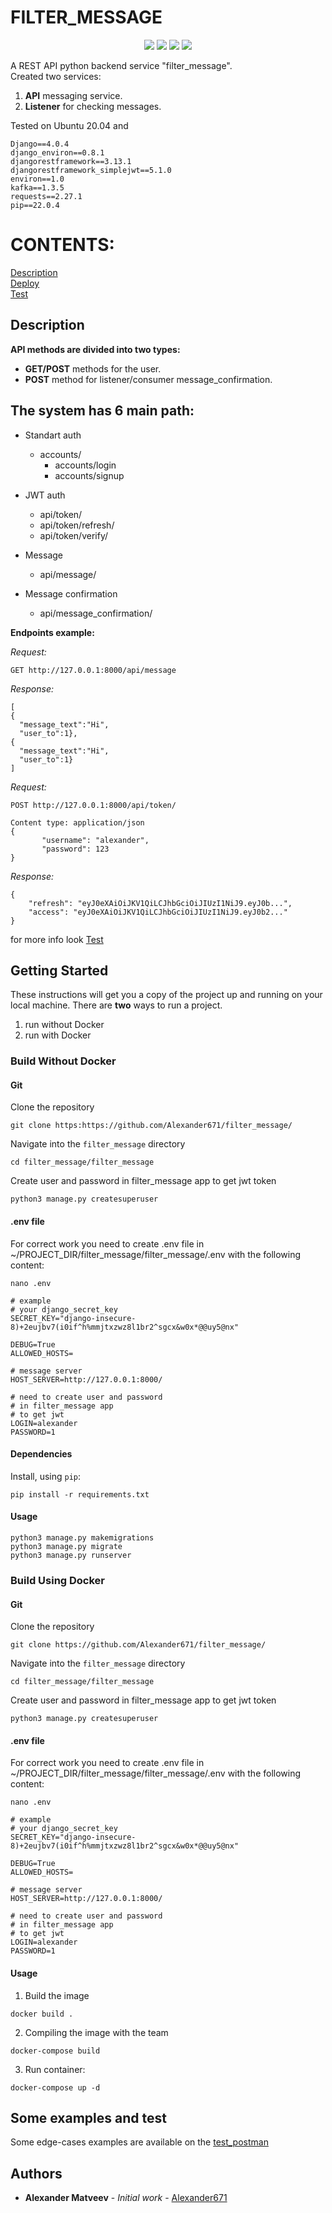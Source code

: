 # FILTER_MESSAGE
<p align="center">
<img src="https://img.shields.io/badge/server-drf-red"> 
<img src="https://img.shields.io/badge/mesasge--broker-kafka-black">
<img src="https://img.shields.io/badge/container-docker-blue">
<img src="https://img.shields.io/badge/jwt__auth-rest__framework__simplejwt-blue">
</p>


A REST API python backend service "filter_message". </br>
Created two services:
1. **API** messaging service.
2. **Listener** for checking messages.

Tested on Ubuntu 20.04 and
```Python==3.8.10       
Django==4.0.4
django_environ==0.8.1
djangorestframework==3.13.1
djangorestframework_simplejwt==5.1.0
environ==1.0
kafka==1.3.5
requests==2.27.1
pip==22.0.4
```
# CONTENTS:
[Description](#description) </br>
[Deploy](#deploy)           </br>
[Test](#test)               </br>

## Description <a name="description"></a>
**API methods are divided into two types:** 
- **GET/POST** methods for the user.
- **POST** method for listener/consumer message_confirmation.

**The system has 6 main path:**
-  
+ Standart auth
  + accounts/
    + accounts/login
    + accounts/signup
  
+ JWT auth
  + api/token/
  + api/token/refresh/
  + api/token/verify/
  
+ Message
  + api/message/

+ Message confirmation 
  + api/message_confirmation/ 

**Endpoints example:**

*Request:* 
```
GET http://127.0.0.1:8000/api/message
```
*Response:* 
```
[
{
  "message_text":"Hi",
  "user_to":1},
{
  "message_text":"Hi",
  "user_to":1}
]
```

*Request:*
```
POST http://127.0.0.1:8000/api/token/

Content type: application/json
{
       "username": "alexander",
       "password": 123
}
```
*Response:*
```
{
    "refresh": "eyJ0eXAiOiJKV1QiLCJhbGciOiJIUzI1NiJ9.eyJ0b...",
    "access": "eyJ0eXAiOiJKV1QiLCJhbGciOiJIUzI1NiJ9.eyJ0b2..."
}
```
for more info look [Test](#test)               </br>

## Getting Started <a name="deploy"></a>
These instructions will get you a copy of the project up and running on your local machine. There are **two** ways to run a project.

1. run without Docker
2. run with Docker 

### Build Without Docker

#### Git

Clone the repository
```
git clone https:https://github.com/Alexander671/filter_message/
```

Navigate into the `filter_message` directory
```
cd filter_message/filter_message
```
Create user and password in filter_message app to get jwt token
```
python3 manage.py createsuperuser
```


#### .env file

For correct work you need to create .env file in ~/PROJECT_DIR/filter_message/filter_message/.env
with the following content:

```
nano .env 
```

```
# example
# your django_secret_key
SECRET_KEY="django-insecure-8)+2eujbv7(i0if^h%mmjtxzwz8l1br2^sgcx&w0x*@@uy5@nx"

DEBUG=True
ALLOWED_HOSTS=

# message server
HOST_SERVER=http://127.0.0.1:8000/

# need to create user and password
# in filter_message app
# to get jwt
LOGIN=alexander
PASSWORD=1

```

#### Dependencies

Install, using `pip`:

```
pip install -r requirements.txt
```


#### Usage
```
python3 manage.py makemigrations
python3 manage.py migrate
python3 manage.py runserver
```

### Build Using Docker

#### Git

Clone the repository
```
git clone https://github.com/Alexander671/filter_message/
```

Navigate into the `filter_message` directory
```
cd filter_message/filter_message
```

Create user and password in filter_message app to get jwt token
```
python3 manage.py createsuperuser
```


#### .env file

For correct work you need to create .env file in ~/PROJECT_DIR/filter_message/filter_message/.env
with the following content:

```
nano .env 
```

```
# example
# your django_secret_key
SECRET_KEY="django-insecure-8)+2eujbv7(i0if^h%mmjtxzwz8l1br2^sgcx&w0x*@@uy5@nx"

DEBUG=True
ALLOWED_HOSTS=

# message server
HOST_SERVER=http://127.0.0.1:8000/

# need to create user and password
# in filter_message app
# to get jwt
LOGIN=alexander
PASSWORD=1

```

#### Usage

1. Build the image

`docker build .`

2. Сompiling the image with the team

`docker-compose build`

3. Run container:

`docker-compose up -d`

## Some examples and test <a name="test"></a>

Some edge-cases examples are available on the [test_postman](https://github.com/Alexander671/filter_message/tree/main/test_postman)

## Authors

* **Alexander Matveev** - *Initial work* - [Alexander671](https://github.com/Alexander671)


